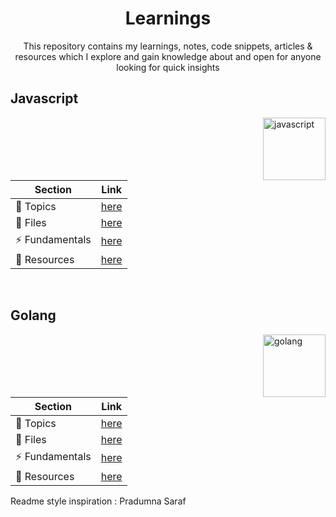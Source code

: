 <h1 align="center">Learnings</h1>

<p align="center">This repository contains my learnings, notes, code snippets, articles & resources which I explore and gain knowledge about and open for anyone looking for quick insights</p>

<h2>Javascript</h2>
<img width="100" height="100" alt="javascript" align="right" src="https://github.com/user-attachments/assets/f31c8ee2-16c6-4004-a84f-ed7c263defd8" />

|Section           |Link                           |
|------------------|-------------------------------|
|📝 Topics         |[here](Javascript/README.md)   |
|📒 Files          |[here](Javascript/files)       |
|⚡️ Fundamentals   |[here](Javascript/fundamentals)|
|🔗 Resources      |[here](Javascript/RESOURCES.md)|

<br>
<h2>Golang</h2>
<img width="100" height="100" alt="golang" align="right" src="https://github.com/user-attachments/assets/4ac3300f-00ce-431f-8b1b-8f179db65cf4" />


|Section           |Link                           |
|------------------|-------------------------------|
|📝 Topics         |[here](Golang/README.md)   |
|📒 Files          |[here](Golang/files)       |
|⚡️ Fundamentals   |[here](Golang/fundamentals)|
|🔗 Resources      |[here](Golang/RESOURCES.md)|


Readme style inspiration : Pradumna Saraf
